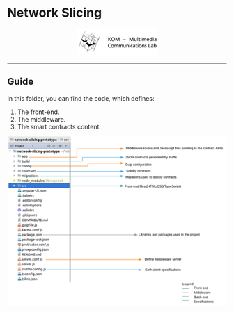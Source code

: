 # Network Slicing

<p align="center">		
  <img src="./network-slicing-prototype/src/assets/img/kom_logo.png">		
 </p>		
 	
 ------------------------		

## Guide

In this folder, you can find the code, which defines:

1. The front-end.
2. The middleware.
3. The smart contracts content.

<p align="center">		
  <img src="project_directories.pdf">		
 </p>

